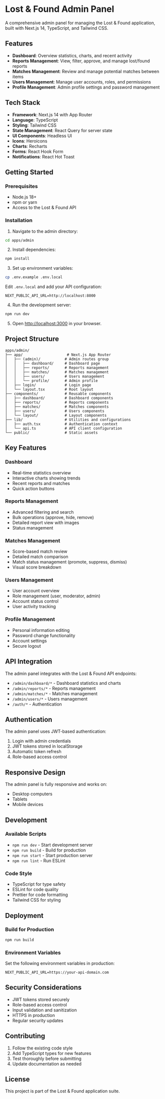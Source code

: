 # Lost & Found Admin Panel

A comprehensive admin panel for managing the Lost & Found application, built with Next.js 14, TypeScript, and Tailwind CSS.

## Features

- **Dashboard**: Overview statistics, charts, and recent activity
- **Reports Management**: View, filter, approve, and manage lost/found reports
- **Matches Management**: Review and manage potential matches between items
- **Users Management**: Manage user accounts, roles, and permissions
- **Profile Management**: Admin profile settings and password management

## Tech Stack

- **Framework**: Next.js 14 with App Router
- **Language**: TypeScript
- **Styling**: Tailwind CSS
- **State Management**: React Query for server state
- **UI Components**: Headless UI
- **Icons**: Heroicons
- **Charts**: Recharts
- **Forms**: React Hook Form
- **Notifications**: React Hot Toast

## Getting Started

### Prerequisites

- Node.js 18+
- npm or yarn
- Access to the Lost & Found API

### Installation

1. Navigate to the admin directory:

```bash
cd apps/admin
```

2. Install dependencies:

```bash
npm install
```

3. Set up environment variables:

```bash
cp .env.example .env.local
```

Edit `.env.local` and add your API configuration:

```
NEXT_PUBLIC_API_URL=http://localhost:8000
```

4. Run the development server:

```bash
npm run dev
```

5. Open [http://localhost:3000](http://localhost:3000) in your browser.

## Project Structure

```
apps/admin/
├── app/                    # Next.js App Router
│   ├── (admin)/           # Admin routes group
│   │   ├── dashboard/     # Dashboard page
│   │   ├── reports/       # Reports management
│   │   ├── matches/       # Matches management
│   │   ├── users/         # Users management
│   │   └── profile/       # Admin profile
│   ├── login/             # Login page
│   └── layout.tsx         # Root layout
├── components/            # Reusable components
│   ├── dashboard/         # Dashboard components
│   ├── reports/           # Reports components
│   ├── matches/           # Matches components
│   ├── users/             # Users components
│   └── layout/            # Layout components
├── lib/                   # Utilities and configurations
│   ├── auth.tsx           # Authentication context
│   └── api.ts             # API client configuration
└── public/                # Static assets
```

## Key Features

### Dashboard

- Real-time statistics overview
- Interactive charts showing trends
- Recent reports and matches
- Quick action buttons

### Reports Management

- Advanced filtering and search
- Bulk operations (approve, hide, remove)
- Detailed report view with images
- Status management

### Matches Management

- Score-based match review
- Detailed match comparison
- Match status management (promote, suppress, dismiss)
- Visual score breakdown

### Users Management

- User account overview
- Role management (user, moderator, admin)
- Account status control
- User activity tracking

### Profile Management

- Personal information editing
- Password change functionality
- Account settings
- Secure logout

## API Integration

The admin panel integrates with the Lost & Found API endpoints:

- `/admin/dashboard/*` - Dashboard statistics and charts
- `/admin/reports/*` - Reports management
- `/admin/matches/*` - Matches management
- `/admin/users/*` - Users management
- `/auth/*` - Authentication

## Authentication

The admin panel uses JWT-based authentication:

1. Login with admin credentials
2. JWT tokens stored in localStorage
3. Automatic token refresh
4. Role-based access control

## Responsive Design

The admin panel is fully responsive and works on:

- Desktop computers
- Tablets
- Mobile devices

## Development

### Available Scripts

- `npm run dev` - Start development server
- `npm run build` - Build for production
- `npm run start` - Start production server
- `npm run lint` - Run ESLint

### Code Style

- TypeScript for type safety
- ESLint for code quality
- Prettier for code formatting
- Tailwind CSS for styling

## Deployment

### Build for Production

```bash
npm run build
```

### Environment Variables

Set the following environment variables in production:

```
NEXT_PUBLIC_API_URL=https://your-api-domain.com
```

## Security Considerations

- JWT tokens stored securely
- Role-based access control
- Input validation and sanitization
- HTTPS in production
- Regular security updates

## Contributing

1. Follow the existing code style
2. Add TypeScript types for new features
3. Test thoroughly before submitting
4. Update documentation as needed

## License

This project is part of the Lost & Found application suite.
